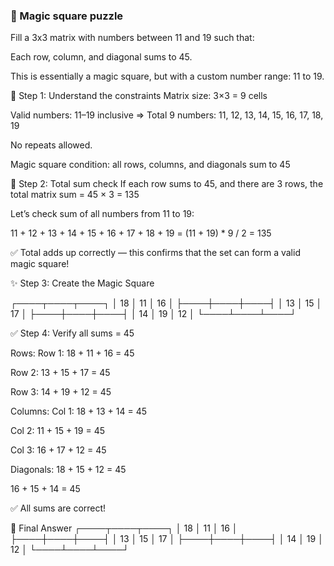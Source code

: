 ### 🧠 Magic square puzzle
 
 Fill a 3x3 matrix with numbers between 11 and 19 such that:

Each row, column, and diagonal sums to 45.

This is essentially a magic square, but with a custom number range: 11 to 19.

🎯 Step 1: Understand the constraints
Matrix size: 3×3 = 9 cells

Valid numbers: 11–19 inclusive ⇒ Total 9 numbers:
11, 12, 13, 14, 15, 16, 17, 18, 19

No repeats allowed.

Magic square condition: all rows, columns, and diagonals sum to 45

🔢 Step 2: Total sum check
If each row sums to 45, and there are 3 rows, the total matrix sum =
45 × 3 = 135

Let’s check sum of all numbers from 11 to 19:

11 + 12 + 13 + 14 + 15 + 16 + 17 + 18 + 19 = (11 + 19) * 9 / 2 = 135

✅ Total adds up correctly — this confirms that the set can form a valid magic square!

✨ Step 3: Create the Magic Square

┌────┬────┬────┐
│ 18 │ 11 │ 16 │
├────┼────┼────┤
│ 13 │ 15 │ 17 │
├────┼────┼────┤
│ 14 │ 19 │ 12 │
└────┴────┴────┘

✅ Step 4: Verify all sums = 45

Rows:
Row 1: 18 + 11 + 16 = 45

Row 2: 13 + 15 + 17 = 45

Row 3: 14 + 19 + 12 = 45

Columns:
Col 1: 18 + 13 + 14 = 45

Col 2: 11 + 15 + 19 = 45

Col 3: 16 + 17 + 12 = 45

Diagonals:
18 + 15 + 12 = 45

16 + 15 + 14 = 45

✅ All sums are correct!

🎉 Final Answer
┌────┬────┬────┐
│ 18 │ 11 │ 16 │
├────┼────┼────┤
│ 13 │ 15 │ 17 │
├────┼────┼────┤
│ 14 │ 19 │ 12 │
└────┴────┴────┘
